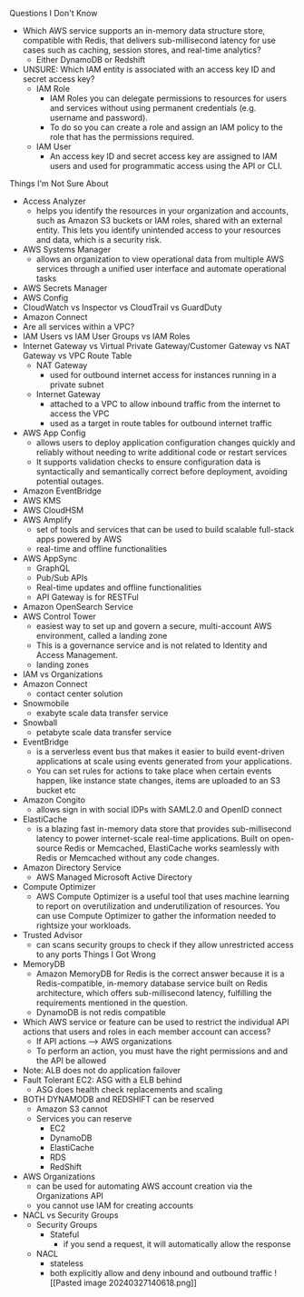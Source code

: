 Questions I Don't Know
- Which AWS service supports an in-memory data structure store, compatible with Redis, that delivers sub-millisecond latency for use cases such as caching, session stores, and real-time analytics?
	- Either DynamoDB or Redshift
- UNSURE: Which IAM entity is associated with an access key ID and secret access key?
	- IAM Role
		- IAM Roles you can delegate permissions to resources for users and services without using permanent credentials (e.g. username and password). 
		- To do so you can create a role and assign an IAM policy to the role that has the permissions required.
	- IAM User
		- An access key ID and secret access key are assigned to IAM users and used for programmatic access using the API or CLI.
	
Things I'm Not Sure About
- Access Analyzer
	- helps you identify the resources in your organization and accounts, such as Amazon S3 buckets or IAM roles, shared with an external entity. This lets you identify unintended access to your resources and data, which is a security risk.
- AWS Systems Manager
	- allows an organization to view operational data from multiple AWS services through a unified user interface and automate operational tasks
- AWS Secrets Manager
- AWS Config
- CloudWatch vs Inspector vs CloudTrail vs GuardDuty
- Amazon Connect
- Are all services within a VPC?
- IAM Users vs IAM User Groups vs IAM Roles
- Internet Gateway vs Virtual Private Gateway/Customer Gateway vs NAT Gateway vs VPC Route Table
	- NAT Gateway
		- used for outbound internet access for instances running in a private subnet
	- Internet Gateway
		- attached to a VPC to allow inbound traffic from the internet to access the VPC
		- used as a target in route tables for outbound internet traffic
- AWS App Config
	- allows users to deploy application configuration changes quickly and reliably without needing to write additional code or restart services
	- It supports validation checks to ensure configuration data is syntactically and semantically correct before deployment, avoiding potential outages.
- Amazon EventBridge
- AWS KMS
- AWS CloudHSM
- AWS Amplify
	- set of tools and services that can be used to build scalable full-stack apps powered by AWS
	- real-time and offline functionalities
- AWS AppSync
	- GraphQL
	- Pub/Sub APIs
	- Real-time updates and offline functionalities
	- API Gateway is for RESTFul
- Amazon OpenSearch Service
- AWS Control Tower
	- easiest way to set up and govern a secure, multi-account AWS environment, called a landing zone
	- This is a governance service and is not related to Identity and Access Management.
	- landing zones
- IAM vs Organizations
- Amazon Connect
	- contact center solution
- Snowmobile
	- exabyte scale data transfer service
- Snowball
	- petabyte scale data transfer service
- EventBridge
	- is a serverless event bus that makes it easier to build event-driven applications at scale using events generated from your applications. 
	- You can set rules for actions to take place when certain events happen, like instance state changes, items are uploaded to an S3 bucket etc
- Amazon Congito
	- allows sign in with social IDPs with SAML2.0 and OpenID connect
- ElastiCache
	- is a blazing fast in-memory data store that provides sub-millisecond latency to power internet-scale real-time applications. Built on open-source Redis or Memcached, ElastiCache works seamlessly with Redis or Memcached without any code changes.
- Amazon Directory Service
	- AWS Managed Microsoft Active Directory
- Compute Optimizer
	- AWS Compute Optimizer is a useful tool that uses machine learning to report on overutilization and underutilization of resources. You can use Compute Optimizer to gather the information needed to rightsize your workloads.
- Trusted Advisor
	- can scans security groups to check if they allow unrestricted access to any ports
Things I Got Wrong
- MemoryDB
	- Amazon MemoryDB for Redis is the correct answer because it is a Redis-compatible, in-memory database service built on Redis architecture, which offers sub-millisecond latency, fulfilling the requirements mentioned in the question.
	- DynamoDB is not redis compatible
- Which AWS service or feature can be used to restrict the individual API actions that users and roles in each member account can access?
	- If API actions --> AWS organizations
	- To perform an action, you must have the right permissions and and the API be allowed
- Note: ALB does not do application failover
- Fault Tolerant EC2: ASG with a ELB behind
	- ASG does health check replacements and scaling
- BOTH DYNAMODB and REDSHIFT can be reserved
	- Amazon S3 cannot
	- Services you can reserve
		- EC2
		- DynamoDB
		- ElastiCache
		- RDS
		- RedShift
- AWS Organizations
	- can be used for automating AWS account creation via the Organizations API
	- you cannot use IAM for creating accounts
- NACL vs Security Groups
	- Security Groups
		- Stateful
			- if you send a request, it will automatically allow the response
	- NACL
		- stateless
		- both explicitly allow and deny inbound and outbound traffic
	![[Pasted image 20240327140618.png]]